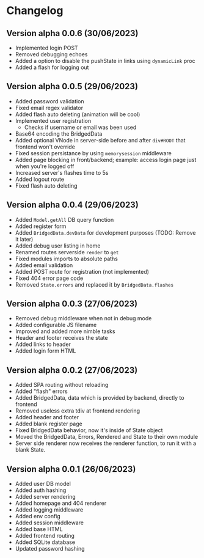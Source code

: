 # Changelog

## Version alpha 0.0.6 (30/06/2023)

- Implemented login POST
- Removed debugging echoes
- Added a option to disable the pushState in links using `dynamicLink` proc
- Added a flash for logging out

## Version alpha 0.0.5 (29/06/2023)

- Added password validation
- Fixed email regex validator
- Added flash auto deleting (animation will be cool)
- Implemented user registration
  - Checks if username or email was been used
- Base64 encoding the BridgedData
- Added optional VNode in server-side before and after `div#ROOT` that frontend won't override
- Fixed session persistance by using `memorysession` middleware
- Added page blocking in front/backend; example: access login page just when you're logged off
- Increased server's flashes time to 5s
- Added logout route
- Fixed flash auto deleting

## Version alpha 0.0.4 (29/06/2023)

- Added `Model.getAll` DB query function
- Added register form
- Added `BridgedData.devData` for development purposes (TODO: Remove it later)
- Added debug user listing in home
- Renamed routes serverside `render` to `get`
- Fixed modules imports to absolute paths
- Added email validation
- Added POST route for registration (not implemented)
- Fixed 404 error page code
- Removed `State.errors` and replaced it by `BridgedData.flashes`

## Version alpha 0.0.3 (27/06/2023)

- Removed debug middleware when not in debug mode
- Added configurable JS filename
- Improved and added more nimble tasks
- Header and footer receives the state
- Added links to header
- Added login form HTML

## Version alpha 0.0.2 (27/06/2023)

- Added SPA routing without reloading
- Added "flash" errors
- Added BridgedData, data which is provided by backend, directly to frontend
- Removed useless extra tdiv at frontend rendering
- Added header and footer
- Added blank register page
- Fixed BridgedData behavior, now it's inside of State object
- Moved the BridgedData, Errors, Rendered and State to their own module
- Server side renderer now receives the renderer function, to run it with a blank State.

## Version alpha 0.0.1 (26/06/2023)

- Added user DB model
- Added auth hashing
- Added server rendering
- Added homepage and 404 renderer
- Added logging middleware
- Added env config
- Added session middleware
- Added base HTML
- Added frontend routing
- Added SQLite database
- Updated password hashing
